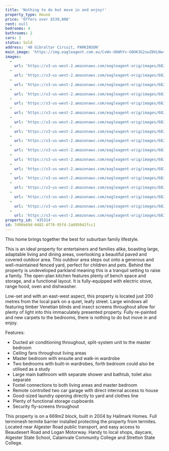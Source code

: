 ```yaml
---
title: 'Nothing to do but move in and enjoy!'
property_type: House
price: 'Offers over $539,000'
rent: null
bedrooms: 4
bathrooms: 2
cars: 2
status: Sold
address: '48 Gibraltar Circuit, PARKINSON'
main_image: 'https://img.eagleagent.com.au/CvWx-U6WhYv-G0UK3G2swZ0ULNw=/1280x854/smart/https://s3-us-west-2.amazonaws.com/eagleagent-orig/images/6823107/117981799-image-M.jpg'
images:
  -
    url: 'https://s3-us-west-2.amazonaws.com/eagleagent-orig/images/6823123/117981799-image-Q.jpg'
  -
    url: 'https://s3-us-west-2.amazonaws.com/eagleagent-orig/images/6823122/117981799-image-P.jpg'
  -
    url: 'https://s3-us-west-2.amazonaws.com/eagleagent-orig/images/6823121/117981799-image-O.jpg'
  -
    url: 'https://s3-us-west-2.amazonaws.com/eagleagent-orig/images/6823120/117981799-image-N.jpg'
  -
    url: 'https://s3-us-west-2.amazonaws.com/eagleagent-orig/images/6823119/117981799-image-L.jpg'
  -
    url: 'https://s3-us-west-2.amazonaws.com/eagleagent-orig/images/6823118/117981799-image-K.jpg'
  -
    url: 'https://s3-us-west-2.amazonaws.com/eagleagent-orig/images/6823117/117981799-image-J.jpg'
  -
    url: 'https://s3-us-west-2.amazonaws.com/eagleagent-orig/images/6823116/117981799-image-I.jpg'
  -
    url: 'https://s3-us-west-2.amazonaws.com/eagleagent-orig/images/6823115/117981799-image-H.jpg'
  -
    url: 'https://s3-us-west-2.amazonaws.com/eagleagent-orig/images/6823114/117981799-image-G.jpg'
  -
    url: 'https://s3-us-west-2.amazonaws.com/eagleagent-orig/images/6823113/117981799-image-F.jpg'
  -
    url: 'https://s3-us-west-2.amazonaws.com/eagleagent-orig/images/6823112/117981799-image-E.jpg'
  -
    url: 'https://s3-us-west-2.amazonaws.com/eagleagent-orig/images/6823111/117981799-image-D.jpg'
  -
    url: 'https://s3-us-west-2.amazonaws.com/eagleagent-orig/images/6823110/117981799-image-C.jpg'
  -
    url: 'https://s3-us-west-2.amazonaws.com/eagleagent-orig/images/6823109/117981799-image-B.jpg'
  -
    url: 'https://s3-us-west-2.amazonaws.com/eagleagent-orig/images/6823108/117981799-image-A.jpg'
  -
    url: 'https://s3-us-west-2.amazonaws.com/eagleagent-orig/images/6823107/117981799-image-M.jpg'
property_id: '435314'
id: 7d90a69d-0482-4f78-95fd-2a895042fcc1
---
```

This home brings together the best for suburban family lifestyle.

This is an ideal property for entertainers and families alike, boasting large, adaptable living and dining areas, overlooking a beautiful paved and covered outdoor area. This outdoor area steps out onto a generous and well-maintained fenced yard, perfect for children and pets. Behind the property is undeveloped parkland meaning this is a tranquil setting to raise a family. The open-plan kitchen features plenty of bench space and storage, and a functional layout. It is fully-equipped with electric stove, range hood, oven and dishwasher.

Low-set and with an east-west aspect, this property is located just 200 metres from the local park on a quiet, leafy street. Large windows all featuring timber Venetian blinds and insect screens throughout allow for plenty of light into this immaculately presented property. Fully re-painted and new carpets to the bedrooms, there is nothing to do but move in and enjoy.

Features:
*  Ducted air conditioning throughout, split-system unit to the master bedroom
*  Ceiling fans throughout living areas
*  Master bedroom with ensuite and walk-in wardrobe
*  Two bedrooms with built-in wardrobes, forth bedroom could also be utilised as a study
*  Large main bathroom with separate shower and bathtub, toilet also separate
*  Foxtel connections to both living areas and master bedroom
*  Remote controlled two car garage with direct internal access to house
*  Good-sized laundry opening directly to yard and clothes line
*  Plenty of functional storage cupboards
*  Security fly-screens throughout

This property is on a 669m2 block, built in 2004 by Hallmark Homes. Full termimesh termite barrier installed protecting the property from termites. Located near Algester Road public transport, and easy access to Beaudesert Road and Logan Motorway. Handy to local shops, daycare, Algester State School, Calamvale Community College and Stretton State College.